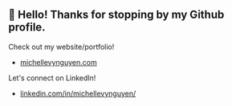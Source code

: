 
## 👋 Hello! Thanks for stopping by my Github profile. 

Check out my website/portfolio! 
  - <a href="https://michellevynguyen.com">michellevynguyen.com</a>

Let's connect on LinkedIn! 
  - <a href="https://linkedin.com/in/michellevynguyen/">linkedin.com/in/michellevynguyen/</a>


<!--
**michelle-n/michelle-n** is a ✨ _special_ ✨ repository because its `README.md` (this file) appears on your GitHub profile.

Here are some ideas to get you started:

- 🔭 I’m currently working on ...
- 🌱 I’m currently learning ...
- 👯 I’m looking to collaborate on ...
- 🤔 I’m looking for help with ...
- 💬 Ask me about ...
- 📫 How to reach me: ...
- 😄 Pronouns: ...
- ⚡ Fun fact: ...
-->
